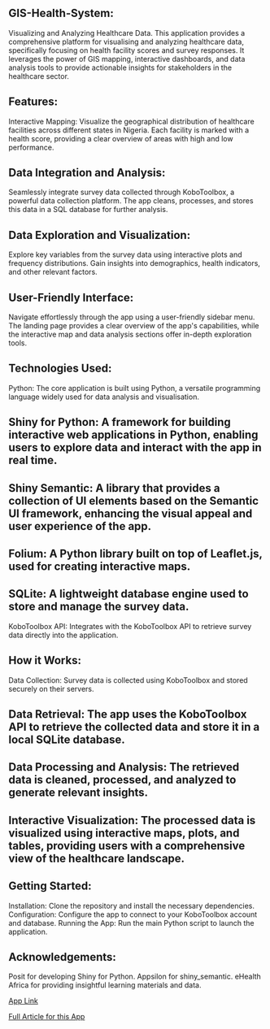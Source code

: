 ## GIS-Health-System:
 Visualizing and Analyzing Healthcare Data. This application provides a comprehensive platform for visualising and analyzing healthcare data, specifically focusing on health facility scores and survey responses. It leverages the power of GIS mapping, interactive dashboards, and data analysis tools to provide actionable insights for stakeholders in the healthcare sector.
 


## Features:
Interactive Mapping: Visualize the geographical distribution of healthcare facilities across different states in Nigeria. Each facility is marked with a health score, providing a clear overview of areas with high and low performance.
## Data Integration and Analysis: 
Seamlessly integrate survey data collected through KoboToolbox, a powerful data collection platform. The app cleans, processes, and stores this data in a SQL database for further analysis.
 

##  Data Exploration and Visualization: 
Explore key variables from the survey data using interactive plots and frequency distributions. Gain insights into demographics, health indicators, and other relevant factors.
 


## User-Friendly Interface: 
Navigate effortlessly through the app using a user-friendly sidebar menu. The landing page provides a clear overview of the app's capabilities, while the interactive map and data analysis sections offer in-depth exploration tools.
## Technologies Used:
Python: The core application is built using Python, a versatile programming language widely used for data analysis and visualisation.
## Shiny for Python: A framework for building interactive web applications in Python, enabling users to explore data and interact with the app in real time.
## Shiny Semantic: A library that provides a collection of UI elements based on the Semantic UI framework, enhancing the visual appeal and user experience of the app.
##  Folium: A Python library built on top of Leaflet.js, used for creating interactive maps.
## SQLite: A lightweight database engine used to store and manage the survey data.
KoboToolbox API: Integrates with the KoboToolbox API to retrieve survey data directly into the application.
## How it Works:
Data Collection: Survey data is collected using KoboToolbox and stored securely on their servers.
## Data Retrieval: The app uses the KoboToolbox API to retrieve the collected data and store it in a local SQLite database.
## Data Processing and Analysis: The retrieved data is cleaned, processed, and analyzed to generate relevant insights.
## Interactive Visualization: The processed data is visualized using interactive maps, plots, and tables, providing users with a comprehensive view of the healthcare landscape.
## Getting Started:
Installation: Clone the repository and install the necessary dependencies.
Configuration: Configure the app to connect to your KoboToolbox account and database.
Running the App: Run the main Python script to launch the application.

## Acknowledgements:
Posit for developing Shiny for Python.
Appsilon for shiny_semantic.
eHealth Africa for providing insightful learning materials and data.


[App Link](https://am-datasolution.shinyapps.io/gis-health-system/)


[Full Article for this App](https://am-datasolution.com/posts/giskobo/)